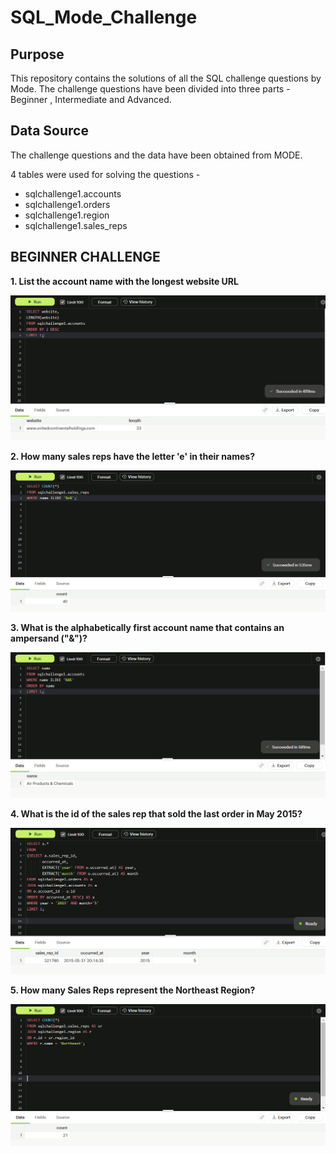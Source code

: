 # SQL_Mode_Challenge

## Purpose

This repository contains the solutions of all the SQL challenge questions by Mode. The challenge questions have been divided into three parts - Beginner , Intermediate and Advanced.

## Data Source

The challenge questions and the data have been obtained from MODE.

4 tables were used for solving the questions - 

- sqlchallenge1.accounts
- sqlchallenge1.orders
- sqlchallenge1.region
- sqlchallenge1.sales_reps

## BEGINNER CHALLENGE

**1. List the account name with the longest website URL**

![](images/beginner_1.png)

**2. How many sales reps have the letter 'e' in their names?**

![](images/beginner_2.png)

**3. What is the alphabetically first account name that contains an ampersand ("&")?**

![](images/beginner_3.png)

**4. What is the id of the sales rep that sold the last order in May 2015?**

![](images/beginner_4.png)

**5. How many Sales Reps represent the Northeast Region?**

![](images/beginner_5.png)


